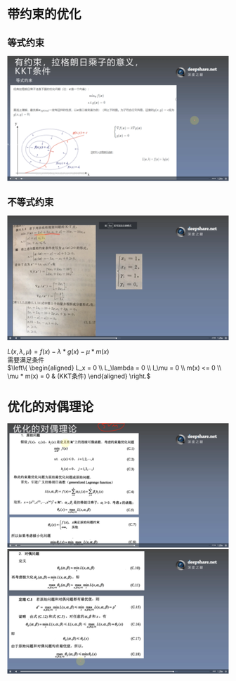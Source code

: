 # 带约束的优化
## 等式约束
![](./img/4.2_1.png)
## 不等式约束
![](./img/4.2_2.png)   

$L(x, \lambda, \mu) = f(x) - \lambda * g(x) - \mu * m(x)$  
需要满足条件  
$\left\\{ \begin{aligned} L_x = 0 \\\\ L_\lambda = 0 \\\\ l_\mu = 0 \\\\ m(x) <= 0 \\\\ \mu * m(x) = 0 & (KKT条件) \end{aligned} \right.$


# 优化的对偶理论
![](./img/4.2_3.png)
![](./img/4.2_4.png)
